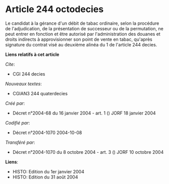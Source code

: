 # Article 244 octodecies

Le candidat à la gérance d'un débit de tabac ordinaire, selon la procédure de l'adjudication, de la présentation de
successeur ou de la permutation, ne peut entrer en fonction et être autorisé par l'administration des douanes et droits
indirects à approvisionner son point de vente en tabac, qu'après signature du contrat visé au deuxième alinéa du 1 de
l'article 244 decies.

**Liens relatifs à cet article**

_Cite_:

  - CGI 244 decies

_Nouveaux textes_:

  - CGIAN3 244 quaterdecies

_Créé par_:

  - Décret n°2004-68 du 16 janvier 2004 - art. 1 () JORF 18 janvier 2004

_Codifié par_:

  - Décret n°2004-1070 2004-10-08

_Transféré par_:

  - Décret n°2004-1070 du 8 octobre 2004 - art. 3 () JORF 10 octobre 2004

**Liens**:

  - HISTO: Edition du 1er janvier 2004
  - HISTO: Edition du 31 août 2004
